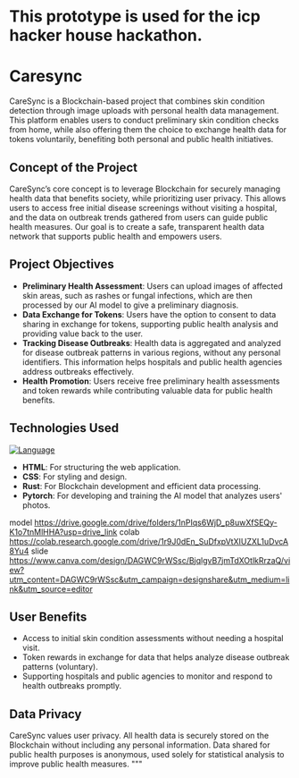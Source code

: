 # This prototype is used for the icp hacker house hackathon.

# Caresync
CareSync is a Blockchain-based project that combines skin condition detection through image uploads with personal health data management. This platform enables users to conduct preliminary skin condition checks from home, while also offering them the choice to exchange health data for tokens voluntarily, benefiting both personal and public health initiatives.

## Concept of the Project

CareSync’s core concept is to leverage Blockchain for securely managing health data that benefits society, while prioritizing user privacy. This allows users to access free initial disease screenings without visiting a hospital, and the data on outbreak trends gathered from users can guide public health measures. Our goal is to create a safe, transparent health data network that supports public health and empowers users.

## Project Objectives

- **Preliminary Health Assessment**: Users can upload images of affected skin areas, such as rashes or fungal infections, which are then processed by our AI model to give a preliminary diagnosis.
- **Data Exchange for Tokens**: Users have the option to consent to data sharing in exchange for tokens, supporting public health analysis and providing value back to the user.
- **Tracking Disease Outbreaks**: Health data is aggregated and analyzed for disease outbreak patterns in various regions, without any personal identifiers. This information helps hospitals and public health agencies address outbreaks effectively.
- **Health Promotion**: Users receive free preliminary health assessments and token rewards while contributing valuable data for public health benefits.

## Technologies Used
[![Language](https://skillicons.dev/icons?i=html,css,rust,pytorch)](https://skillicons.dev)

- **HTML**: For structuring the web application.
- **CSS**: For styling and design.
- **Rust**: For Blockchain development and efficient data processing.
- **Pytorch**: For developing and training the AI model that analyzes users' photos.

model
https://drive.google.com/drive/folders/1nPIqs6WjD_p8uwXfSEQy-K1o7tnMlHHA?usp=drive_link
colab
https://colab.research.google.com/drive/1r9J0dEn_SuDfxpVtXIUZXL1uDvcA8Yu4
slide 
https://www.canva.com/design/DAGWC9rWSsc/BjqlgvB7jmTdXOtlkRrzaQ/view?utm_content=DAGWC9rWSsc&utm_campaign=designshare&utm_medium=link&utm_source=editor

## User Benefits

- Access to initial skin condition assessments without needing a hospital visit.
- Token rewards in exchange for data that helps analyze disease outbreak patterns (voluntary).
- Supporting hospitals and public agencies to monitor and respond to health outbreaks promptly.

## Data Privacy

CareSync values user privacy. All health data is securely stored on the Blockchain without including any personal information. Data shared for public health purposes is anonymous, used solely for statistical analysis to improve public health measures.
"""

